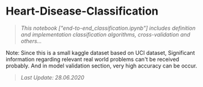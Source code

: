 # Heart-Disease-Classification

> *This notebook ["end-to-end_classification.ipynb"] includes definition and implementation classification algorithms, cross-validation and others...*


Note: Since this is a small kaggle dataset based on UCI dataset, Significant information regarding relevant real world problems can't be received probably. And in model validation section, very high accuracy can be occur.

> *Last Update: 28.06.2020*
